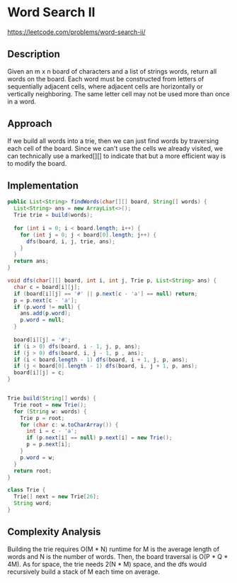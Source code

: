 # Word Search II 

https://leetcode.com/problems/word-search-ii/

## Description
Given an m x n board of characters and a list of strings words, return all words on the board.
Each word must be constructed from letters of sequentially adjacent cells, where adjacent cells are horizontally or vertically neighboring. The same letter cell may not be used more than once in a word.

## Approach
If we build all words into a trie, then we can just find words by traversing each cell of the board. Since we can't use the cells we already visited, we can technically use a marked[][] to indicate that but a more efficient way is to modify the board.

## Implementation
```java
public List<String> findWords(char[][] board, String[] words) {
  List<String> ans = new ArrayList<>();
  Trie trie = build(words);
  
  for (int i = 0; i < board.length; i++) {
    for (int j = 0; j < board[0].length; j++) {
      dfs(board, i, j, trie, ans);
    }
  }
  return ans;
}

void dfs(char[][] board, int i, int j, Trie p, List<String> ans) {
  char c = board[i][j];
  if (board[i][j] == '#' || p.next[c - 'a'] == null) return;
  p = p.next[c - 'a'];
  if (p.word != null) {
    ans.add(p.word);
    p.word = null;
  }
  
  board[i][j] = '#';
  if (i > 0) dfs(board, i - 1, j, p, ans);
  if (j > 0) dfs(board, i, j - 1, p , ans);
  if (i < board.length - 1) dfs(board, i + 1, j, p, ans);
  if (j < board[0].length - 1) dfs(board, i, j + 1, p, ans);
  board[i][j] = c;
}


Trie build(String[] words) {
  Trie root = new Trie();
  for (String w: words) {
    Trie p = root;
    for (char c: w.toCharArray()) {
      int i = c - 'a';
      if (p.next[i] == null) p.next[i] = new Trie();
      p = p.next[i];
    }
    p.word = w;
  }
  return root;
}

class Trie {
  Trie[] next = new Trie[26];
  String word;
}
```

## Complexity Analysis
Building the trie requires O(M * N) runtime for M is the average length of words and N is the number of words. Then, the board traversal is O(P * Q * 4M). As for space, the trie needs 2(N * M) space, and the dfs would recursively build a stack of M each time on average.
